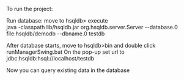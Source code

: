 To run the project:

Run database:
move to hsqldb>
execute 
<br/>
java -classpath lib/hsqldb.jar org.hsqldb.server.Server --database.0 file:hsqldb/demodb --dbname.0 testdb

After database starts, move to hsqldb>bin and double click runManagerSwing.bat
On the pop-up set url to jdbc:hsqldb:hsql://localhost/testdb

Now you can query existing data in the database
